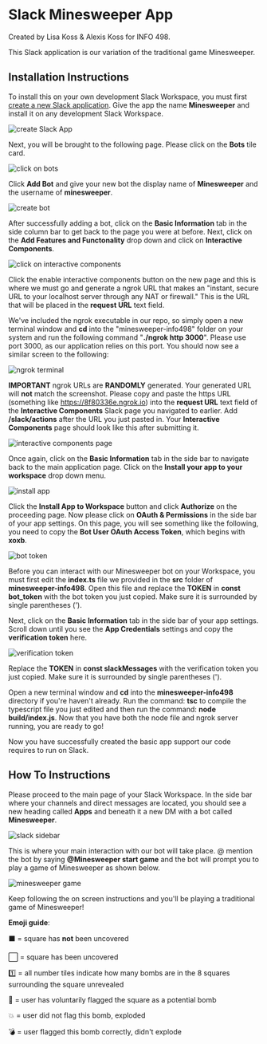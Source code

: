 # Slack Minesweeper App

Created by Lisa Koss & Alexis Koss for INFO 498.

This Slack application is our variation of the traditional game Minesweeper. 

## Installation Instructions

To install this on your own development Slack Workspace, you must first [create a new Slack application](https://api.slack.com/apps?new_app=1). Give the app the name **Minesweeper** and install it on any development Slack Workspace.

![create Slack App](/img/1.png?raw=true)

Next, you will be brought to the following page. Please click on the **Bots** tile card. 

![click on bots](/img/2.png?raw=true)

Click **Add Bot** and give your new bot the display name of **Minesweeper** and the username of **minesweeper**. 

![create bot](/img/3.png?raw=true)

After successfully adding a bot, click on the **Basic Information** tab in the side column bar to get back to the page you were at before. Next, click on the **Add Features and Functonality** drop down and click on **Interactive Components**.

![click on interactive components](/img/4.png?raw=true)

Click the enable interactive components button on the new page and this is where we must go and generate a ngrok URL that makes an "instant, secure URL to your localhost server through any NAT or firewall." This is the URL that will be placed in the **request URL** text field. 

We've included the ngrok executable in our repo, so simply open a new terminal window and **cd** into the "minesweeper-info498" folder on your system and run the following command "**./ngrok http 3000**". Please use port 3000, as our application relies on this port. You should now see a similar screen to the following:

![ngrok terminal](/img/5.png?raw=true)

**IMPORTANT** ngrok URLs are **RANDOMLY** generated. Your generated URL will **not** match the screenshot. Please copy and paste the https URL (something like https://8f80336e.ngrok.io) into the **request URL** text field of the **Interactive Components** Slack page you navigated to earlier. Add **/slack/actions** after the URL you just pasted in. Your **Interactive Components** page should look like this after submitting it.

![interactive components page](/img/6.png?raw=true)

Once again, click on the **Basic Information** tab in the side bar to navigate back to the main application page. Click on the **Install your app to your workspace** drop down menu.

![install app](/img/7.png?raw=true)

Click the **Install App to Workspace** button and click **Authorize** on the proceeding page. Now please click on **OAuth & Permissions** in the side bar of your app settings. On this page, you will see something like the following, you need to copy the **Bot User OAuth Access Token**, which begins with **xoxb**.

![bot token](/img/9.png?raw=true)

Before you can interact with our Minesweeper bot on your Workspace, you must first edit the **index.ts** file we provided in the **src** folder of **minesweeper-info498**. Open this file and replace the **TOKEN** in **const bot_token** with the bot token you just copied. Make sure it is surrounded by single parentheses (').

Next, click on the **Basic Information** tab in the side bar of your app settings. Scroll down until you see the **App Credentials** settings and copy the **verification token** here. 

![verification token](/img/10.png?raw=true)

Replace the **TOKEN** in **const slackMessages** with the verification token you just copied. Make sure it is surrounded by single parentheses (').

Open a new terminal window and **cd** into the **minesweeper-info498** directory if you're haven't already. Run the command: **tsc** to compile the typescript file you just edited and then run the command: **node build/index.js**. Now that you have both the node file and ngrok server running, you are ready to go!

Now you have successfully created the basic app support our code requires to run on Slack.

## How To Instructions

Please proceed to the main page of your Slack Workspace. In the side bar where your channels and direct messages are located, you should see a new heading called **Apps** and beneath it a new DM with a bot called **Minesweeper**. 

![slack sidebar](/img/8.png?raw=true)

This is where your main interaction with our bot will take place. @ mention the bot by saying **@Minesweeper start game** and the bot will prompt you to play a game of Minesweeper as shown below.

![minesweeper game](/img/11.png?raw=true)

Keep following the on screen instructions and you'll be playing a traditional game of Minesweeper! 

**Emoji guide**:

⬛️ = square has **not** been uncovered

⬜️ = square has been uncovered

1️⃣ = all number tiles indicate how many bombs are in the 8 squares surrounding the square unrevealed

🚩 = user has voluntarily flagged the square as a potential bomb

💥 = user did not flag this bomb, exploded

💣 = user flagged this bomb correctly, didn't explode

